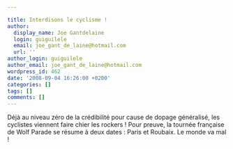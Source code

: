 ```yaml
---

title: Interdisons le cyclisme !
author:
  display_name: Joe Gantdelaine
  login: guiguilele
  email: joe_gant_de_laine@hotmail.com
  url: ''
author_login: guiguilele
author_email: joe_gant_de_laine@hotmail.com
wordpress_id: 462
date: '2008-09-04 16:26:00 +0200'
categories: []
tags: []
comments: []
---
```

Déjà au niveau zéro de la crédibilité pour cause de dopage généralisé, les cyclistes viennent faire chier les rockers ! Pour preuve, la tournée française de Wolf Parade se résume à deux dates : Paris et Roubaix. Le monde va mal !
